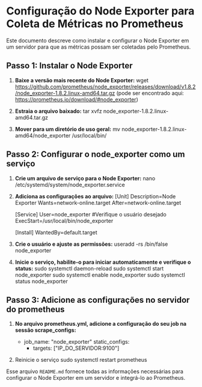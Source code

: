# Configuração do Node Exporter para Coleta de Métricas no Prometheus

Este documento descreve como instalar e configurar o Node Exporter em um servidor para que as métricas possam ser coletadas pelo Prometheus.

## Passo 1: Instalar o Node Exporter

1. **Baixe a versão mais recente do Node Exporter:**
   wget https://github.com/prometheus/node_exporter/releases/download/v1.8.2/node_exporter-1.8.2.linux-amd64.tar.gz
   (pode ser encontrado aqui: https://prometheus.io/download/#node_exporter)
   
2. **Estraia o arquivo baixado:**
   tar xvfz node_exporter-1.8.2.linux-amd64.tar.gz

3. **Mover para um diretório de uso geral:**
   mv node_exporter-1.8.2.linux-amd64/node_exporter /usr/local/bin/

## Passo 2: Configurar o node_exporter como um serviço

1. **Crie um arquivo de serviço para o Node Exporter:**
   nano /etc/systemd/system/node_exporter.service

2. **Adiciona as configurações ao arquivo:**
   [Unit]
   Description=Node Exporter
   Wants=network-online.target
   After=network-online.target

   [Service]
   User=node_exporter #Verifique o usuário desejado
   ExecStart=/usr/local/bin/node_exporter

   [Install]
   WantedBy=default.target

3. **Crie o usuário e ajuste as permissões:**
   useradd -rs /bin/false node_exporter

4. **Inicie o serviço, habilite-o para iniciar automaticamente e verifique o status:**
   sudo systemctl daemon-reload
   sudo systemctl start node_exporter
   sudo systemctl enable node_exporter
   sudo systemctl status node_exporter

## Passo 3: Adicione as configurações no servidor do prometheus

1. **No arquivo prometheus.yml, adicione a configuração do seu job na sessão scrape_configs:**
   - job_name: "node_exporter"
      static_configs:
        - targets: ["IP_DO_SERVIDOR:9100"]
          
2. Reinicie o serviço
   sudo systemctl restart prometheus



Esse arquivo `README.md` fornece todas as informações necessárias para configurar o Node Exporter em um servidor e integrá-lo ao Prometheus.

